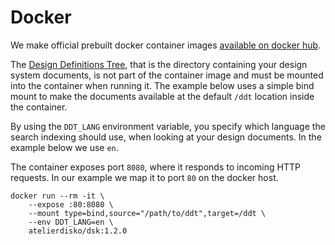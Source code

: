 # Docker

We make official prebuilt docker container images
[available on docker hub](https://hub.docker.com/r/atelierdisko/dsk/tags).

The [Design Definitions Tree](/The-Design-Definitions-Tree), that is
the directory containing your design system documents, is not part of the container
image and must be mounted into the container when running it. The example below
uses a simple bind mount to make the documents available at the default `/ddt`
location inside the container.

By using the `DDT_LANG` environment variable, you specify which language the
search indexing should use, when looking at your design documents. In the example
below we use `en`.

The container exposes port `8080`, where it responds to incoming HTTP requests. In
our example we map it to port `80` on the docker host.

```
docker run --rm -it \
	--expose :80:8080 \
	--mount type=bind,source="/path/to/ddt",target=/ddt \
	--env DDT_LANG=en \
	atelierdisko/dsk:1.2.0
```
